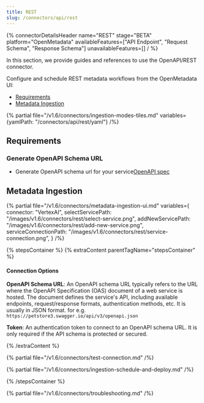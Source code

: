 ```yaml
---
title: REST
slug: /connectors/api/rest
---
```


{% connectorDetailsHeader
name="REST"
stage="BETA"
platform="OpenMetadata"
availableFeatures=["API Endpoint", "Request Schema", "Response Schema"]
unavailableFeatures=[]
/ %}

In this section, we provide guides and references to use the OpenAPI/REST connector.

Configure and schedule REST metadata workflows from the OpenMetadata UI:

- [Requirements](#requirements)
- [Metadata Ingestion](#metadata-ingestion)

{% partial file="/v1.6/connectors/ingestion-modes-tiles.md" variables={yamlPath: "/connectors/api/rest/yaml"} /%}

## Requirements

### Generate OpenAPI Schema URL

- Generate OpenAPI schema url for your service[OpenAPI spec](https://swagger.io/specification/#openapi-document)


## Metadata Ingestion

{% partial 
  file="/v1.6/connectors/metadata-ingestion-ui.md" 
  variables={
    connector: "VertexAI", 
    selectServicePath: "/images/v1.6/connectors/rest/select-service.png",
    addNewServicePath: "/images/v1.6/connectors/rest/add-new-service.png",
    serviceConnectionPath: "/images/v1.6/connectors/rest/service-connection.png",
} 
/%}

{% stepsContainer %}
{% extraContent parentTagName="stepsContainer" %}

#### Connection Options

**OpenAPI Schema URL**: 
An OpenAPI schema URL typically refers to the URL where the OpenAPI Specification (OAS) document of a web service is hosted. The document defines the service's API, including available endpoints, request/response formats, authentication methods, etc. It is usually in JSON format. for e.g. `https://petstore3.swagger.io/api/v3/openapi.json`

**Token**: An authentication token to connect to an OpenAPI schema URL. It is only required if the API schema is protected or secured.


{% /extraContent %}

{% partial file="/v1.6/connectors/test-connection.md" /%}


{% partial file="/v1.6/connectors/ingestion-schedule-and-deploy.md" /%}

{% /stepsContainer %}

{% partial file="/v1.6/connectors/troubleshooting.md" /%}